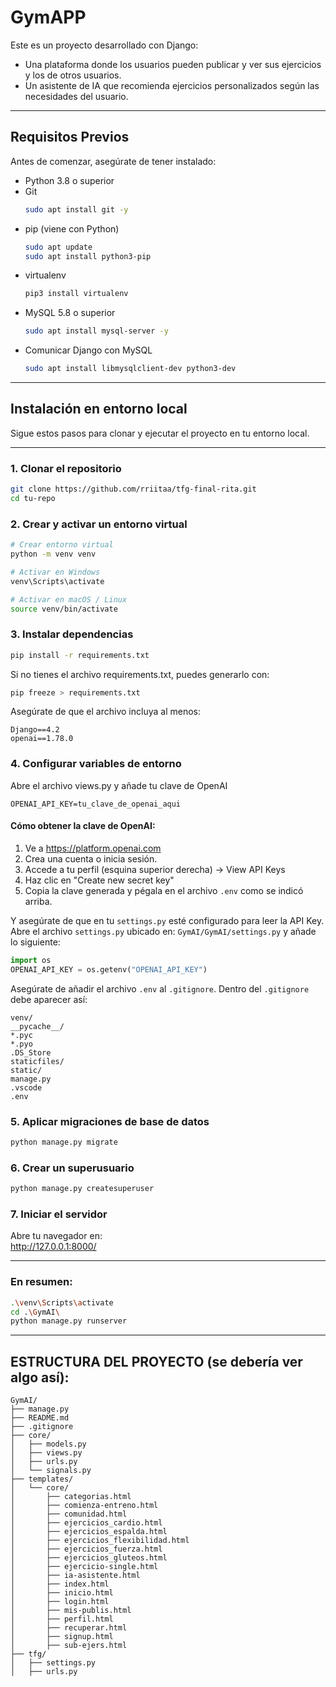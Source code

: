 
# GymAPP

Este es un proyecto desarrollado con Django:
- Una plataforma donde los usuarios pueden publicar y ver sus ejercicios y los de otros usuarios.
- Un asistente de IA que recomienda ejercicios personalizados según las necesidades del usuario.

---

## Requisitos Previos

Antes de comenzar, asegúrate de tener instalado:

- Python 3.8 o superior
- Git  
  ```bash
  sudo apt install git -y
  ```
- pip (viene con Python)  
  ```bash
  sudo apt update
  sudo apt install python3-pip
  ```
- virtualenv  
  ```bash
  pip3 install virtualenv
  ```
- MySQL 5.8 o superior  
  ```bash
  sudo apt install mysql-server -y
  ```
- Comunicar Django con MySQL  
  ```bash
  sudo apt install libmysqlclient-dev python3-dev
  ```

---

## Instalación en entorno local

Sigue estos pasos para clonar y ejecutar el proyecto en tu entorno local.

---

### 1. Clonar el repositorio

```bash
git clone https://github.com/rriitaa/tfg-final-rita.git
cd tu-repo
```

### 2. Crear y activar un entorno virtual

```bash
# Crear entorno virtual
python -m venv venv

# Activar en Windows
venv\Scripts\activate

# Activar en macOS / Linux
source venv/bin/activate
```

### 3. Instalar dependencias

```bash
pip install -r requirements.txt
```

Si no tienes el archivo requirements.txt, puedes generarlo con:

```bash
pip freeze > requirements.txt
```

Asegúrate de que el archivo incluya al menos:

```
Django==4.2
openai==1.78.0
```

### 4. Configurar variables de entorno

Abre el archivo views.py y añade tu clave de OpenAI

```
OPENAI_API_KEY=tu_clave_de_openai_aqui
```

#### Cómo obtener la clave de OpenAI:

1. Ve a https://platform.openai.com
2. Crea una cuenta o inicia sesión.
3. Accede a tu perfil (esquina superior derecha) → View API Keys
4. Haz clic en "Create new secret key"
5. Copia la clave generada y pégala en el archivo `.env` como se indicó arriba.

Y asegúrate de que en tu `settings.py` esté configurado para leer la API Key.  
Abre el archivo `settings.py` ubicado en: `GymAI/GymAI/settings.py` y añade lo siguiente:

```python
import os
OPENAI_API_KEY = os.getenv("OPENAI_API_KEY")
```

Asegúrate de añadir el archivo `.env` al `.gitignore`. Dentro del `.gitignore` debe aparecer así:

```
venv/
__pycache__/
*.pyc
*.pyo
.DS_Store
staticfiles/
static/
manage.py
.vscode
.env
```

### 5. Aplicar migraciones de base de datos

```bash
python manage.py migrate
```

### 6. Crear un superusuario

```bash
python manage.py createsuperuser
```

### 7. Iniciar el servidor

Abre tu navegador en:  
http://127.0.0.1:8000/

---

### En resumen:

```bash
.\venv\Scripts\activate
cd .\GymAI\
python manage.py runserver
```

---

## ESTRUCTURA DEL PROYECTO (se debería ver algo así):

```
GymAI/
├── manage.py
├── README.md
├── .gitignore
├── core/
│   ├── models.py
│   ├── views.py
│   ├── urls.py
│   └── signals.py
├── templates/
│   └── core/
│       ├── categorias.html
│       ├── comienza-entreno.html
│       ├── comunidad.html
│       ├── ejercicios_cardio.html
│       ├── ejercicios_espalda.html
│       ├── ejercicios_flexibilidad.html
│       ├── ejercicios_fuerza.html
│       ├── ejercicios_gluteos.html
│       ├── ejercicio-single.html
│       ├── ia-asistente.html
│       ├── index.html
│       ├── inicio.html
│       ├── login.html
│       ├── mis-publis.html
│       ├── perfil.html
│       ├── recuperar.html
│       ├── signup.html
│       ├── sub-ejers.html
├── tfg/
│   ├── settings.py
│   ├── urls.py
```



